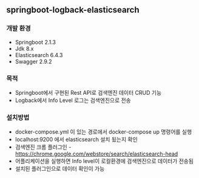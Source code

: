 ## springboot-logback-elasticsearch

### 개발 환경
* Springboot 2.1.3
* Jdk 8.x
* Elasticsearch 6.4.3
* Swagger 2.9.2


### 목적
* Springboot에서 구현된 Rest API로 검색엔진 데이터 CRUD 기능
* Logback에서 Info Level 로그는 검색엔진으로 전송

### 설치방법
* docker-compose.yml 이 있는 경로에서 docker-compose up 명령어를 실행
* localhost:9200 에서 elasticsearch 설치 됬는지 확인 
* 검색엔진 크롬 플러그인 - https://chrome.google.com/webstore/search/elasticsearch-head
* 어플리케이션을 실행하면 Info level이 로컬환경에 검색엔진으로 데이터가 전송됨
* 설치된 플러그인으로 데이터 확인이 가능


